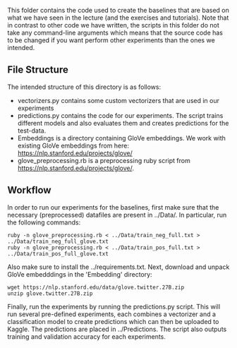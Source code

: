This folder contains the code used to create the baselines that are based on what we have seen in the lecture (and the exercises and tutorials). Note that in contrast to other code we have written, the scripts in this folder do not take any command-line arguments which means that the source code has to be changed if you want perform other experiments than the ones we intended.

## File Structure

The intended structure of this directory is as follows:
- vectorizers.py contains some custom vectorizers that are used in our experiments
- predictions.py contains the code for our experiments. The script trains different models and also evaluates them and creates predictions for the test-data.
- Embeddings is a directory containing GloVe embeddings. We work with existing GloVe embeddings from here: https://nlp.stanford.edu/projects/glove/
- glove_preprocessing.rb is a preprocessing ruby script from https://nlp.stanford.edu/projects/glove/.

## Workflow
In order to run our experiments for the baselines, first make sure that the necessary (preprocessed) datafiles are present in ../Data/. In particular, run the following commands:
```
ruby -n glove_preprocessing.rb < ../Data/train_neg_full.txt > ../Data/train_neg_full_glove.txt
ruby -n glove_preprocessing.rb < ../Data/train_pos_full.txt > ../Data/train_pos_full_glove.txt
```
Also make sure to install the ../requirements.txt. Next, download and unpack GloVe embedddings in the 'Embedding' directory:
```
wget https://nlp.stanford.edu/data/glove.twitter.27B.zip
unzip glove.twitter.27B.zip
```
Finally, run the experiments by running the predictions.py script. This will run several pre-defined experiments, each combines a vectorizer and a classification model to create predictions which can then be uploaded to Kaggle. The predictions are placed in ../Predictions. The script also outputs training and validation accuracy for each experiments.



